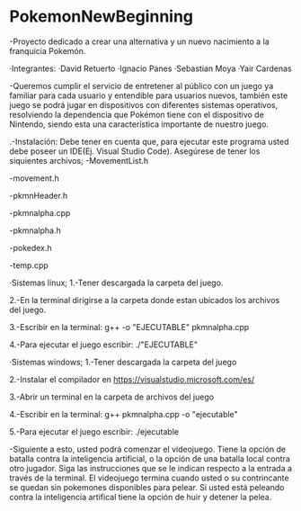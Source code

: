 # PokemonNewBeginning
-Proyecto dedicado a crear una alternativa y un nuevo nacimiento a la franquicia Pokemón.

·Integrantes:
·David Retuerto
·Ignacio Panes
·Sebastian Moya
·Yair Cardenas

-Queremos cumplir el servicio de entretener al público con un juego ya familiar para cada usuario y entendible para usuarios nuevos, también este juego se 
podrá jugar en dispositivos con diferentes sistemas operativos, resolviendo la dependencia que Pokémon tiene con el dispositivo de Nintendo, siendo esta una 
característica importante de nuestro juego.

.-Instalación:
Debe tener en cuenta que, para ejecutar este programa usted debe poseer un IDE(Ej. Visual Studio Code).
Asegúrese de tener los siquientes archivos;
-MovementList.h

-movement.h

-pkmnHeader.h

-pkmnalpha.cpp

-pkmnalpha.h

-pokedex.h

-temp.cpp

·Sistemas linux;
1.-Tener descargada la carpeta del juego.

2.-En la terminal dirigirse a la carpeta donde estan ubicados los archivos del juego.

3.-Escribir en la terminal: g++ -o "EJECUTABLE" pkmnalpha.cpp

4.-Para ejecutar el juego escribir: ./"EJECUTABLE"

·Sistemas windows;
1.-Tener descargada la carpeta del juego

2.-Instalar el compilador en https://visualstudio.microsoft.com/es/

3.-Abrir un terminal en la carpeta de archivos del juego

4.-Escribir en la terminal: g++ pkmnalpha.cpp -o "ejecutable"

5.-Para ejecutar el juego escribir:  ./ejecutable

-Siguiente a esto, usted podrá comenzar el videojuego. Tiene la opción de batalla contra la inteligencia artificial, o la opción de una batalla local contra
otro jugador. Siga las instrucciones que se le indican respecto a la entrada a través de la terminal. El videojuego termina cuando usted o su contrincante se quedan sin pokemones disponibles para pelear. Si usted está peleando contra la inteligencia artifical tiene la opción de huir y detener la pelea.
